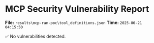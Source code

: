 # MCP Security Vulnerability Report
**File:** `results\mcp-ran-poc\tool_definitions.json`
**Time:** `2025-06-21 04:15:50`

✅ No vulnerabilities detected.